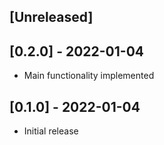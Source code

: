## [Unreleased]

## [0.2.0] - 2022-01-04

- Main functionality implemented

## [0.1.0] - 2022-01-04

- Initial release
